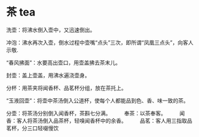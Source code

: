 # 茶 tea

洗壶：将沸水倒入壶中，又迅速倒出。

冲泡：沸水再次入壶，倒水过程中壶嘴“点头”三次，即所谓“凤凰三点头”，向客人示敬.

“春风拂面”：水要高出壶口，用壶盖拂去茶末儿。

封壶：盖上壶盖，用沸水遍浇壶身。

分杯：用茶夹将闻香杯、品茗杯分组，放在茶托上。

“玉液回壶”：将壶中茶汤倒入公道杯，使每个人都能品到色、香、味一致的茶。

分壶：将茶汤分别倒入闻香杯，茶斟七分满。
　　
奉茶：以茶奉客。
　　
闻香：客人将茶汤倒入品茶杯，轻嗅闻香杯中的余香。
　　
品茗：客人用三指取品茗杯，分三口轻啜慢饮
